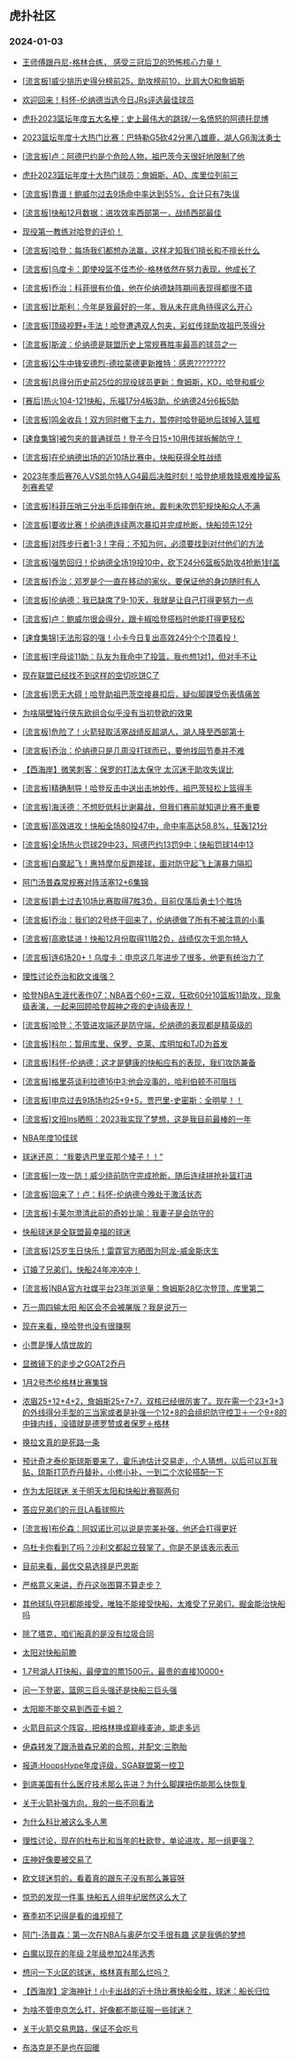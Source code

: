## 虎扑社区 
### 2024-01-03

+ [王师傅跟丹尼-格林合练， 感受三冠后卫的恐怖核心力量！](https://bbs.hupu.com/624021617.html)

+ [[流言板]威少排历史得分榜前25，助攻榜前10，比肩大O和詹姆斯](https://bbs.hupu.com/624023178.html)

+ [欢迎回来！科怀-伦纳德当选今日JRs评选最佳球员](https://bbs.hupu.com/624022411.html)

+ [虎扑2023篮坛年度五大名梗：史上最伟大的跳球/一名愤怒的阿德托昆博](https://bbs.hupu.com/624020517.html)

+ [2023篮坛年度十大热门比赛：巴特勒G5砍42分黑八雄鹿，湖人G6淘汰勇士](https://bbs.hupu.com/624020649.html)

+ [[流言板]卢：阿德巴约是个危险人物，祖巴茨今天很好地限制了他](https://bbs.hupu.com/624025338.html)

+ [虎扑2023篮坛年度十大热门球员：詹姆斯、AD、库里位列前三](https://bbs.hupu.com/624020291.html)

+ [[流言板]靠谱！鲍威尔过去9场命中率达到55%，合计只有7失误](https://bbs.hupu.com/624022949.html)

+ [[流言板]快船12月数据：进攻效率西部第一，战绩西部最佳](https://bbs.hupu.com/624019762.html)

+ [现役第一教练对哈登的评价！](https://bbs.hupu.com/624021753.html)

+ [[流言板]哈登：每场我们都想办法赢，这样才知我们擅长和不擅长什么](https://bbs.hupu.com/624022455.html)

+ [[流言板]乌度卡：即使投篮不佳杰伦-格林依然在努力表现，他成长了](https://bbs.hupu.com/624025412.html)

+ [[流言板]乔治：科菲很有价值，他在伦纳德缺阵期间表现得都很不错](https://bbs.hupu.com/624024372.html)

+ [[流言板]比斯利：今年是我最好的一年，我从未在底角待得这么开心](https://bbs.hupu.com/624024976.html)

+ [[流言板]顶级视野+手法！哈登遭遇双人包夹，彩虹传球助攻祖巴茨得分](https://bbs.hupu.com/624018670.html)

+ [[流言板]斯波：伦纳德是联盟历史上常规赛胜率最高的球员之一](https://bbs.hupu.com/624022844.html)

+ [[流言板]公牛中锋安德烈-德拉蒙德更新推特：感恩????????](https://bbs.hupu.com/624026716.html)

+ [[流言板]总得分历史前25位的现役球员更新：詹姆斯，KD，哈登和威少](https://bbs.hupu.com/624018955.html)

+ [[赛后]热火104-121快船，乐福17分4板3助，伦纳德24分6板5助](https://bbs.hupu.com/624018841.html)

+ [[流言板]鸣金收兵！双方同时撤下主力，暂停时哈登砸地后球掉入篮框](https://bbs.hupu.com/624018742.html)

+ [[速食集锦]被包夹的普通球员！登子今日15+10用传球拆解防守！](https://bbs.hupu.com/624019955.html)

+ [[流言板]在伦纳德出场的近10场比赛中，快船获得全胜战绩](https://bbs.hupu.com/624018856.html)

+ [2023年季后赛76人VS凯尔特人G4最后决胜时刻！哈登绝境救赎艰难挽留系列赛希望](https://bbs.hupu.com/624025039.html)

+ [[流言板]科菲压哨三分出手后摔倒在地，裁判未吹罚犯规快船众人不满](https://bbs.hupu.com/624018159.html)

+ [[流言板]要收比赛！伦纳德连续两次暴扣并完成抢断，快船领先12分](https://bbs.hupu.com/624018232.html)

+ [[流言板]对阵步行者1-3！字母：不知为何，必须要找到对付他们的方法](https://bbs.hupu.com/624024625.html)

+ [[流言板]强势回归！伦纳德全场19投10中，砍下24分6篮板5助攻4抢断1封盖](https://bbs.hupu.com/624018881.html)

+ [[流言板]乔治：邓罗是个一直在移动的家伙，要保证他的身边随时有人](https://bbs.hupu.com/624025403.html)

+ [[流言板]伦纳德：我已缺席了9-10天，我就是让自己打得更努力一点](https://bbs.hupu.com/624021924.html)

+ [[流言板]卢：鲍威尔很会得分，跟卡椒哈登搭档时他能打得更轻松](https://bbs.hupu.com/624023045.html)

+ [[速食集锦]无法形容的强！小卡今日复出高效24分个个顶着投！](https://bbs.hupu.com/624019729.html)

+ [[流言板]字母谈11助：队友为我命中了投篮，我也想1对1，但对手不让](https://bbs.hupu.com/624025158.html)

+ [现在联盟已经找不到这样的空切吃饼C了](https://bbs.hupu.com/624025991.html)

+ [[流言板]愿无大碍！哈登助祖巴茨空接暴扣后，疑似脚踝受伤表情痛苦](https://bbs.hupu.com/624016903.html)

+ [为啥隔壁独行侠东欧组合似乎没有当初登欧的效果](https://bbs.hupu.com/624024843.html)

+ [[流言板]危险了！火箭轻取活塞战绩反超湖人，湖人降至西部第十](https://bbs.hupu.com/624014757.html)

+ [[流言板]乔治：伦纳德只是几周没打球而已，要他找回节奏并不难](https://bbs.hupu.com/624022110.html)

+ [【西海岸】微笑刺客：保罗的打法太保守 太沉迷于助攻失误比](https://bbs.hupu.com/624018540.html)

+ [[流言板]精确制导！哈登反击中送出击地妙传，祖巴茨轻松上篮得手](https://bbs.hupu.com/624018556.html)

+ [[流言板]海沃德：不想贬低科比谢幕战，但我们赛前就知道比赛不重要](https://bbs.hupu.com/624012236.html)

+ [[流言板]高效进攻！快船全场80投47中，命中率高达58.8%，狂轰121分](https://bbs.hupu.com/624019571.html)

+ [[流言板]全场热火罚球29中23，阿德巴约13罚9中；快船罚球14中13](https://bbs.hupu.com/624019323.html)

+ [[流言板]白魔起飞！惠特摩尔反跑接球，面对防守起飞上演暴力隔扣](https://bbs.hupu.com/624014657.html)

+ [阿门汤普森常规赛对阵活塞12+6集锦](https://bbs.hupu.com/624018756.html)

+ [[流言板]爵士过去10场比赛取得7胜3负，目前仅落后勇士1个胜场](https://bbs.hupu.com/624023247.html)

+ [[流言板]乔治：我们的2号终于回来了，伦纳德做了所有不被注意的小事](https://bbs.hupu.com/624019682.html)

+ [[流言板]高歌猛进！快船12月份取得11胜2负，战绩仅次于凯尔特人](https://bbs.hupu.com/624018511.html)

+ [[流言板]连6场20+！乌度卡：申京这几年进步了很多，他更有统治力了](https://bbs.hupu.com/624025093.html)

+ [理性讨论乔治和欧文谁强？](https://bbs.hupu.com/624026195.html)

+ [哈登NBA生涯代表作07：NBA首个60+三双，狂砍60分10篮板11助攻，现象级表演，一起来回顾哈登超神之夜的史诗级表现！](https://bbs.hupu.com/624024895.html)

+ [[流言板]哈登：不管进攻端还是防守端，伦纳德的表现都是精英级的](https://bbs.hupu.com/624019432.html)

+ [[流言板]科尔：暂用库里、保罗、克莱、库明加和TJD为首发](https://bbs.hupu.com/624017336.html)

+ [[流言板]科怀-伦纳德：这才是健康的快船应有的表现，我们攻防兼备](https://bbs.hupu.com/624019188.html)

+ [[流言板]格里芬谈利拉德16中3:他会没事的，哈利伯顿不可阻挡](https://bbs.hupu.com/624024887.html)

+ [[流言板]申京过去9场场均25+9+5，贾巴里-史密斯：全明星！！](https://bbs.hupu.com/624023052.html)

+ [[流言板]文班Ins晒照：2023我实现了梦想，这是我目前最棒的一年](https://bbs.hupu.com/624022343.html)

+ [NBA年度10佳球](https://bbs.hupu.com/624014375.html)

+ [球迷还原： “我要选巴里亚那个矮子！！”](https://bbs.hupu.com/624016973.html)

+ [[流言板]一攻一防！威少绕前防守完成抢断，随后连续拼抢补篮打进](https://bbs.hupu.com/624017936.html)

+ [[流言板]回来了！卢：科怀-伦纳德今晚处于激活状态](https://bbs.hupu.com/624012855.html)

+ [[流言板]卡莱尔澄清此前的奇妙比喻：我妻子是会防守的](https://bbs.hupu.com/624026829.html)

+ [快船球迷是全联盟最幸福的球迷](https://bbs.hupu.com/624026039.html)

+ [[流言板]25岁生日快乐！雷霆官方晒图为阿龙-威金斯庆生](https://bbs.hupu.com/624025314.html)

+ [订婚了兄弟们，快船24年冲冲冲！](https://bbs.hupu.com/624026559.html)

+ [[流言板]NBA官方社媒平台23年浏览量：詹姆斯28亿次登顶，库里第二](https://bbs.hupu.com/624027756.html)

+ [万一周四输太阳 船区会不会被屠版？我是说万一](https://bbs.hupu.com/624027075.html)

+ [现在来看，换哈登也没有很赚啊](https://bbs.hupu.com/624027123.html)

+ [小贾是懂人情世故的](https://bbs.hupu.com/624024797.html)

+ [显微镜下的走步之GOAT2乔丹](https://bbs.hupu.com/624027339.html)

+ [1月2号杰伦格林比赛集锦](https://bbs.hupu.com/624021154.html)

+ [浓眉25+12+4+2，詹姆斯25+7+7，双核已经很厉害了。现在需一个23+3+3的外线得分手型的三当家或者是补强一个12+8的会组织防守控卫＋一个9+8的中锋内线，没错就是德罗赞或者保罗＋格林](https://bbs.hupu.com/624026907.html)

+ [换拉文真的是死路一条](https://bbs.hupu.com/624027423.html)

+ [预计奇才泰伦斯琼斯要来了，霍乐迪估计交易走，个人猜想，以后可以瓦我贴，琼斯打范乔丹替补，小修小补，一到二个次轮搭配一下](https://bbs.hupu.com/624026989.html)

+ [作为太阳球迷 关于明天太阳和快船比赛聊两句](https://bbs.hupu.com/624027688.html)

+ [答应兄弟们的元旦LA看球照片](https://bbs.hupu.com/624027636.html)

+ [[流言板]布伦森：阿奴诺比可以说是完美补强，他还会打得更好](https://bbs.hupu.com/624024316.html)

+ [乌杜卡你看到了吗？沙利文都起立鼓掌了，你是不是该表示表示](https://bbs.hupu.com/624024896.html)

+ [目前来看，最优交易选择是巴恩斯](https://bbs.hupu.com/624027220.html)

+ [严格意义来讲，乔丹这张图算不算走步？](https://bbs.hupu.com/624027283.html)

+ [其他球队夺冠都能接受，唯独不能接受快船，太难受了兄弟们，掘金能治快船吗](https://bbs.hupu.com/624027981.html)

+ [除了塔克，咱们船真的是没有垃圾合同](https://bbs.hupu.com/624027581.html)

+ [太阳对快船前瞻](https://bbs.hupu.com/624027249.html)

+ [1.7号湖人打快船，最便宜的票1500元，最贵的直接10000+](https://bbs.hupu.com/624027724.html)

+ [问一下登密，篮网三巨头强还是快船三巨头强](https://bbs.hupu.com/624027948.html)

+ [太阳能不能交易到西亚卡姆？](https://bbs.hupu.com/624028162.html)

+ [火箭目前这个阵容，把格林换成巅峰麦迪，能走多远](https://bbs.hupu.com/624020622.html)

+ [伊森转发了跟汤普森兄弟的合照，并配文:三胞胎](https://bbs.hupu.com/624021117.html)

+ [报道:HoopsHype年度评级，SGA联盟第一控卫](https://bbs.hupu.com/624027857.html)

+ [到底美国有什么医疗技术那么先进？为什么脚踝扭伤能那么快恢复](https://bbs.hupu.com/624027891.html)

+ [关于火箭补强方向，我的一些不同看法](https://bbs.hupu.com/624026482.html)

+ [为什么科比被这么多人黑](https://bbs.hupu.com/624027741.html)

+ [理性讨论，现在的杜布比和当年的杜欧登，单论进攻，那一组更强？](https://bbs.hupu.com/624028053.html)

+ [庄神好像要被交易了](https://bbs.hupu.com/624028072.html)

+ [欧文球迷剪的，看着真的跟东子没有那么兼容呀](https://bbs.hupu.com/624027936.html)

+ [惊恐的发现一件事 快船五人组年纪居然这么大了](https://bbs.hupu.com/624028217.html)

+ [赛季初不记得是看的谁视频了](https://bbs.hupu.com/624028044.html)

+ [阿门-汤普森：第一次在NBA与奥萨尔交手很有趣 这是我俩的梦想](https://bbs.hupu.com/624026767.html)

+ [白魔以现在的年级 2年级参加24年选秀](https://bbs.hupu.com/624026745.html)

+ [想问一下火区的球迷，格林真有那么烂吗？](https://bbs.hupu.com/624027546.html)

+ [【西海岸】定海神针！小卡出战的近十场比赛快船全胜，球迷：船长归位](https://bbs.hupu.com/624019549.html)

+ [为啥不管申京怎么打，好像都不能征服一些球迷？](https://bbs.hupu.com/624023431.html)

+ [关于火箭交易思路，保证不会吃亏](https://bbs.hupu.com/624026811.html)

+ [布洛克是不是也在回暖](https://bbs.hupu.com/624026842.html)

